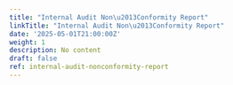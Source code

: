 ```yaml
---
title: "Internal Audit Non\u2013Conformity Report"
linkTitle: "Internal Audit Non\u2013Conformity Report"
date: '2025-05-01T21:00:00Z'
weight: 1
description: No content
draft: false
ref: internal-audit-nonconformity-report
---
```


